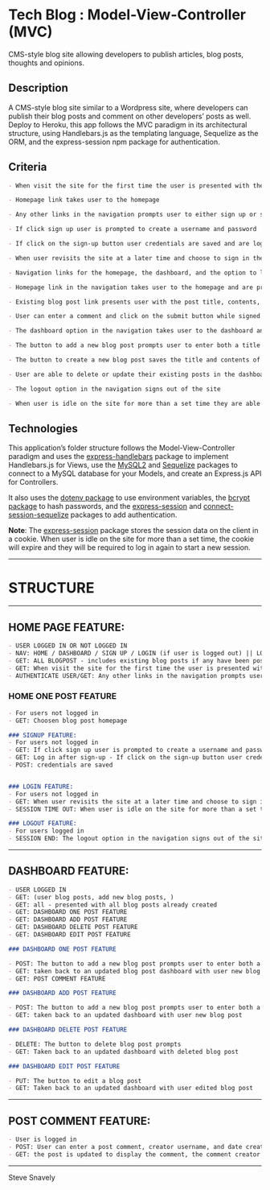 # Tech Blog : Model-View-Controller (MVC)

CMS-style blog site allowing developers to publish articles, blog posts, thoughts and opinions.

## Description

A CMS-style blog site similar to a Wordpress site, where developers can publish their blog posts and comment on other developers’ posts as well. Deploy to Heroku, this app follows the MVC paradigm in its architectural structure, using Handlebars.js as the templating language, Sequelize as the ORM, and the express-session npm package for authentication.

## Criteria

```md
- When visit the site for the first time the user is presented with the homepage, which includes existing blog posts if any have been posted; navigation links for the homepage and the dashboard; and the option to log in

- Homepage link takes user to the homepage

- Any other links in the navigation prompts user to either sign up or sign in

- If click sign up user is prompted to create a username and password

- If click on the sign-up button user credentials are saved and are logged into the site

- When user revisits the site at a later time and choose to sign in they are prompted to enter my username and password

- Navigation links for the homepage, the dashboard, and the option to log out visible for signed in users.

- Homepage link in the navigation takes user to the homepage and are presented with existing blog posts that include the post title and the date created

- Existing blog post link presents user with the post title, contents, post creator’s username, and date created for that post and have the option to leave a comment

- User can enter a comment and click on the submit button while signed in and the comment is saved and the post is updated to display the comment, the comment creator’s username, and the date created

- The dashboard option in the navigation takes user to the dashboard and presented with any blog posts already created and the option to add a new blog post

- The button to add a new blog post prompts user to enter both a title and contents for my blog post

- The button to create a new blog post saves the title and contents of user post and taken back to an updated dashboard with user new blog post

- User are able to delete or update their existing posts in the dashboard and are taken back to an updated dashboard

- The logout option in the navigation signs out of the site

- When user is idle on the site for more than a set time they are able to view comments but are prompted to log in again before they can add, update, or delete comments
```

## Technologies

This application’s folder structure follows the Model-View-Controller paradigm and uses the [express-handlebars](https://www.npmjs.com/package/express-handlebars) package to implement Handlebars.js for Views, use the [MySQL2](https://www.npmjs.com/package/mysql2) and [Sequelize](https://www.npmjs.com/package/sequelize) packages to connect to a MySQL database for your Models, and create an Express.js API for Controllers.

It also uses the [dotenv package](https://www.npmjs.com/package/dotenv) to use environment variables, the [bcrypt package](https://www.npmjs.com/package/bcrypt) to hash passwords, and the [express-session](https://www.npmjs.com/package/express-session) and [connect-session-sequelize](https://www.npmjs.com/package/connect-session-sequelize) packages to add authentication.

**Note**: The [express-session](https://www.npmjs.com/package/express-session) package stores the session data on the client in a cookie. When user is idle on the site for more than a set time, the cookie will expire and they will be required to log in again to start a new session.

---

# STRUCTURE

---

## HOME PAGE FEATURE:

```md
- USER LOGGED IN OR NOT LOGGED IN
- NAV: HOME / DASHBOARD / SIGN UP / LOGIN (if user is logged out) || LOGOUT (if user is logged in)
- GET: ALL BLOGPOST - includes existing blog posts if any have been posted, post title and date created
- GET: When visit the site for the first time the user is presented with the homepage,
- AUTHENTICATE USER/GET: Any other links in the navigation prompts user to either sign up or sign in
```

### HOME ONE POST FEATURE

```md
- For users not logged in
- GET: Choosen blog post homepage
```
```md
### SIGNUP FEATURE:
- For users not logged in
- GET: If click sign up user is prompted to create a username and password
- GET: Log in after sign-up - If click on the sign-up button user credentials are saved and are logged into the site
- POST: credentials are saved


### LOGIN FEATURE:
- For users not logged in
- GET: When user revisits the site at a later time and choose to sign in they are prompted to enter my username and password
- SESSION TIME OUT: When user is idle on the site for more than a set time they are able to view comments but are prompted to log in again before they can add, update, or delete comments

### LOGOUT FEATURE:
- For users logged in
- SESSION END: The logout option in the navigation signs out of the site
```

---

## DASHBOARD FEATURE:

```md
- USER LOGGED IN
- GET: (user blog posts, add new blog posts, )
- GET: all - presented with all blog posts already created
- GET: DASHBOARD ONE POST FEATURE
- GET: DASHBOARD ADD POST FEATURE
- GET: DASHBOARD DELETE POST FEATURE
- GET: DASHBOARD EDIT POST FEATURE
```

```md
### DASHBOARD ONE POST FEATURE

- POST: The button to add a new blog post prompts user to enter both a title and contents for user blog post
- GET: taken back to an updated blog post dashboard with user new blog post
- GET: POST COMMENT FEATURE

### DASHBOARD ADD POST FEATURE

- POST: The button to add a new blog post prompts user to enter both a title and contents for user blog post
- GET: taken back to an updated dashboard with user new blog post

### DASHBOARD DELETE POST FEATURE

- DELETE: The button to delete blog post prompts
- GET: Taken back to an updated dashboard with deleted blog post

### DASHBOARD EDIT POST FEATURE

- PUT: The button to edit a blog post
- GET: Taken back to an updated dashboard with user edited blog post
```

---

## POST COMMENT FEATURE:

```md
- User is logged in
- POST: User can enter a post comment, creator username, and date created and click on the submit button
- GET: the post is updated to display the comment, the comment creator’s username, and the date created
```

---

Steve Snavely
